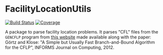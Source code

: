 # FacilityLocationUtils

[![Build Status](https://github.com/matbesancon/FacilityLocationUtils.jl/actions/workflows/CI.yml/badge.svg?branch=main)](https://github.com/matbesancon/FacilityLocationUtils.jl/actions/workflows/CI.yml?query=branch%3Amain)
[![Coverage](https://codecov.io/gh/matbesancon/FacilityLocationUtils.jl/branch/main/graph/badge.svg)](https://codecov.io/gh/matbesancon/FacilityLocationUtils.jl)

A package to parse facility location problems.
It parses "CFL" files from the `GENCFLP` program from [this website](https://users-math.au.dk/aklose/CFLP/generator.tgz) made available along with the paper:  
Görtz and Klose: "A Simple but Usually Fast Branch-and-Bound Algorithm for the CFLP", INFORMS Journal on Computing, 2012.
